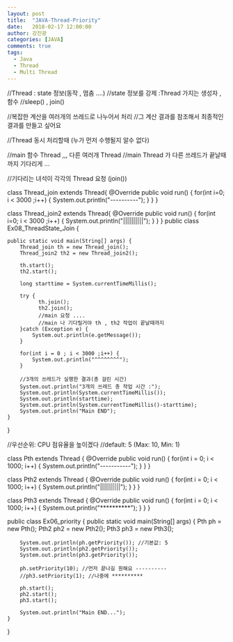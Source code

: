 ```yaml
---
layout: post
title:  "JAVA-Thread-Priority"
date:   2018-02-17 12:00:00
author: 강진광
categories: [JAVA]
comments: true
tags:
  - Java
  - Thread
  - Multi Thread
---
```

//Thread : state 정보(동작 , 멈춤 ....)
//state 정보를 강제 :Thread 가지는 생성자 , 함수
//sleep() , join()

//복잡한 계산을 여러개의 쓰레드로 나누어서 처리
//그 계산 결과를 참조해서 최종적인 결과를 만들고 싶어요

//Thread  동시 처리할때 (누가 먼저 수행될지 알수 없다) 

//main 함수 Thread ,,, 다른 여러개 Thread
//main Thread 가 다른 쓰레드가 끝날때 까지 기다리게 ... 

//기다리는 녀석이 각각의 Thread 요청 (join())

class Thread_join extends Thread{
	@Override
	public void run() {
		for(int i=0; i < 3000 ;i++) {
			System.out.println("----------");
		}
	}
}

class Thread_join2 extends Thread{
	@Override
	public void run() {
		for(int i=0; i < 3000 ;i++) {
			System.out.println("||||||||||");
		}
	}
}
public class Ex08_ThreadState_Join {

	public static void main(String[] args) {
		Thread_join th = new Thread_join();
		Thread_join2 th2 = new Thread_join2();
		
		th.start();
		th2.start();
		
		long starttime = System.currentTimeMillis();
		
		try {
			  th.join();
			  th2.join();
			  //main 요청 ....
			  //main 나 기다릴거야 th , th2 작업이 끝날때까지
		}catch (Exception e) {
			System.out.println(e.getMessage());
		}
		
		for(int i = 0 ; i < 3000 ;i++) {
			System.out.println("^^^^^^^^");
		}
		
		//3개의 쓰레드가 실행한 결과(총 걸린 시간)
		System.out.println("3개의 쓰레드 총 작업 시간 :");
		System.out.println(System.currentTimeMillis());
		System.out.println(starttime);
		System.out.println(System.currentTimeMillis()-starttime);
		System.out.println("Main END");
	}

}


//우선순위: CPU 점유율을 높이겠다
//default: 5 (Max: 10, Min: 1)

class Pth extends Thread {
	@Override
	public void run() {
		for(int i = 0; i < 1000; i++) {
			System.out.println("-----------");
		}
	}
}

class Pth2 extends Thread {
	@Override
	public void run() {
		for(int i = 0; i < 1000; i++) {
			System.out.println("||||||||||");
		}
	}
}

class Pth3 extends Thread {
	@Override
	public void run() {
		for(int i = 0; i < 1000; i++) {
			System.out.println("**********");
		}
	}
}

public class Ex06_priority {
	public static void main(String[] args) {
		Pth ph = new Pth();
		Pth2 ph2 = new Pth2();
		Pth3 ph3 = new Pth3();
		
		System.out.println(ph.getPriority()); //기본값: 5
		System.out.println(ph2.getPriority());
		System.out.println(ph3.getPriority());
		
		ph.setPriority(10); //먼저 끝나길 원해요 ----------
		//ph3.setPriority(1); //나중에 **********
		
		ph.start();
		ph2.start();
		ph3.start();
		
		System.out.println("Main END...");
	}
}












